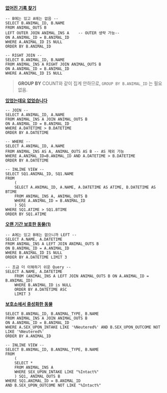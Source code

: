 **[없어진 기록 찾기](https://programmers.co.kr/learn/courses/30/lessons/59042)**

```mysql
-- B에는 있고 A에는 없음 --
SELECT B.ANIMAL_ID, B.NAME
FROM ANIMAL_OUTS B
LEFT OUTER JOIN ANIMAL_INS A	-- OUTER 생략 가능--
ON A.ANIMAL_ID = B.ANIMAL_ID
WHERE A.ANIMAL_ID IS NULL
ORDER BY B.ANIMAL_ID

-- RIGHT JOIN --
SELECT B.ANIMAL_ID, B.NAME
FROM ANIMAL_INS A RIGHT JOIN ANIMAL_OUTS B
ON A.ANIMAL_ID = B.ANIMAL_ID
WHERE A.ANIMAL_ID IS NULL
```

> **GROUP BY**
> COUNT와 같이 집계 안하므로, `GROUP BY B.ANIMAL_ID` 는 필요없음. 



**[있었는데요 없었습니다](https://programmers.co.kr/learn/courses/30/lessons/59043)**

```mysql
-- JOIN --
SELECT A.ANIMAL_ID, A.NAME
FROM ANIMAL_INS A JOIN ANIMAL_OUTS B
ON A.ANIMAL_ID = B.ANIMAL_ID
WHERE A.DATETIME > B.DATETIME
ORDER BY A.DATETIME

-- WHERE --
SELECT A.ANIMAL_ID, A.NAME
FROM ANIMAL_INS AS A, ANIMAL_OUTS AS B -- AS 제외 가능
WHERE A.ANIMAL_ID=B.ANIMAL_ID AND A.DATETIME > B.DATETIME
ORDER BY A.DATETIME

-- INLINE VIEW --
SELECT SQ1.ANIMAL_ID, SQ1.NAME
FROM
    (
    SELECT A.ANIMAL_ID, A.NAME, A.DATETIME AS ATIME, B.DATETIME AS BTIME
    FROM ANIMAL_INS A, ANIMAL_OUTS B
    WHERE A.ANIMAL_ID = B.ANIMAL_ID
    ) SQ1
WHERE SQ1.ATIME > SQ1.BTIME
ORDER BY SQ1.ATIME
```



**[오랜 기간 보호한 동물(1)](https://programmers.co.kr/learn/courses/30/lessons/59044)**

```mysql
-- A에는 있고 B에는 없으니까 LEFT --
SELECT A.NAME, A.DATETIME
FROM ANIMAL_INS A LEFT JOIN ANIMAL_OUTS B
ON B.ANIMAL_ID = A.ANIMAL_ID
WHERE B.ANIMAL_ID IS NULL 
ORDER BY A.DATETIME LIMIT 3

-- 조금 더 이해하기 쉬운 Query --
SELECT A.NAME, A.DATETIME
    FROM (ANIMAL_INS A LEFT JOIN ANIMAL_OUTS B ON A.ANIMAL_ID = B.ANIMAL_ID)
    WHERE B.ANIMAL_ID is NULL
    ORDER BY A.DATETIME ASC
    LIMIT 3
```



**[보호소에서 중성화한 동물](https://programmers.co.kr/learn/courses/30/lessons/59045)**

```mysql
SELECT B.ANIMAL_ID, B.ANIMAL_TYPE, B.NAME
FROM ANIMAL_INS A JOIN ANIMAL_OUTS B
ON A.ANIMAL_ID = B.ANIMAL_ID
WHERE A.SEX_UPON_INTAKE LIKE '%Neutered%' AND B.SEX_UPON_OUTCOME NOT LIKE '%Neutered%'
ORDER BY A.ANIMAL_ID

-- INLINE VIEW --
SELECT B.ANIMAL_ID, B.ANIMAL_TYPE, B.NAME
FROM
    (
    SELECT *
    FROM ANIMAL_INS A
    WHERE SEX_UPON_INTAKE LIKE "%Intact%"
    ) SQ1, ANIMAL_OUTS B
WHERE SQ1.ANIMAL_ID = B.ANIMAL_ID
AND B.SEX_UPON_OUTCOME NOT LIKE "%Intact%"
```

